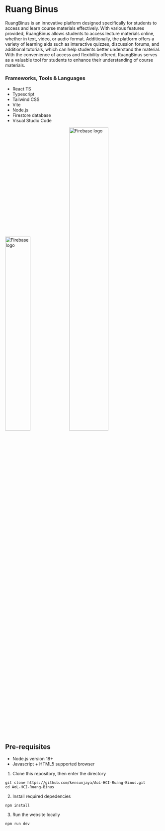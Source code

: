 # Ruang Binus
RuangBinus is an innovative platform designed specifically for students to access and learn course materials effectively. With various features provided, RuangBinus allows students to access lecture materials online, whether in text, video, or audio format. Additionally, the platform offers a variety of learning aids such as interactive quizzes, discussion forums, and additional tutorials, which can help students better understand the material. With the convenience of access and flexibility offered, RuangBinus serves as a valuable tool for students to enhance their understanding of course materials.

### Frameworks, Tools & Languages
- React TS
- Typescript
- Tailwind CSS
- Vite
- Node.js
- Firestore database
- Visual Studio Code

<img src="https://miro.medium.com/v2/resize:fit:800/0*CBjisl422hUyLxiG.png" alt="Firebase logo" width="40%" height="40%"/>
<img src="https://firebase.google.com/static/downloads/brand-guidelines/SVG/logo-standard.svg" alt="Firebase logo" width="50%" height="50%"/>

## Pre-requisites
- Node.js version 18+
- Javascript + HTML5 supported browser

1. Clone this repository, then enter the directory
```
git clone https://github.com/kensunjaya/AoL-HCI-Ruang-Binus.git
cd AoL-HCI-Ruang-Binus
```
2. Install required depedencies
```
npm install
```
3. Run the website locally
```
npm run dev
```


